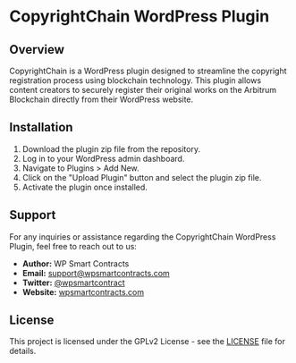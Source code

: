# CopyrightChain WordPress Plugin

## Overview
CopyrightChain is a WordPress plugin designed to streamline the copyright registration process using blockchain technology. This plugin allows content creators to securely register their original works on the Arbitrum Blockchain directly from their WordPress website.

## Installation
1. Download the plugin zip file from the repository.
2. Log in to your WordPress admin dashboard.
3. Navigate to Plugins > Add New.
4. Click on the "Upload Plugin" button and select the plugin zip file.
5. Activate the plugin once installed.

## Support

For any inquiries or assistance regarding the CopyrightChain WordPress Plugin, feel free to reach out to us:

- **Author:** WP Smart Contracts
- **Email:** support@wpsmartcontracts.com
- **Twitter:** [@wpsmartcontract](https://twitter.com/wpsmartcontract)
- **Website:** [wpsmartcontracts.com](https://wpsmartcontracts.com)

## License
This project is licensed under the GPLv2 License - see the [LICENSE](https://www.gnu.org/licenses/old-licenses/gpl-2.0.html) file for details.

